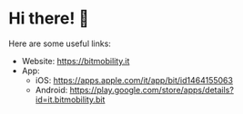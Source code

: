 # Hi there! :wave:

Here are some useful links:
- Website: https://bitmobility.it
- App:
    - iOS: https://apps.apple.com/it/app/bit/id1464155063
    - Android: https://play.google.com/store/apps/details?id=it.bitmobility.bit
 
